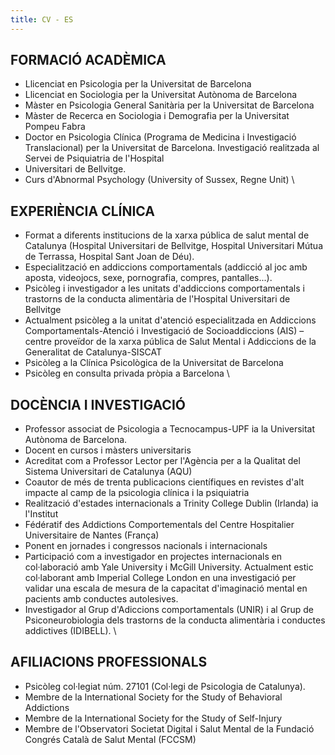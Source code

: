 ```yaml
---
title: CV - ES
---
```


## FORMACIÓ ACADÈMICA
- Llicenciat en Psicologia per la Universitat de Barcelona
- Llicenciat en Sociologia per la Universitat Autònoma de Barcelona
- Màster en Psicologia General Sanitària per la Universitat de Barcelona
- Màster de Recerca en Sociologia i Demografia per la Universitat Pompeu Fabra
- Doctor en Psicologia Clínica (Programa de Medicina i Investigació Translacional) per la Universitat de Barcelona. Investigació realitzada al Servei de Psiquiatria de l'Hospital
- Universitari de Bellvitge.
- Curs d'Abnormal Psychology (University of Sussex, Regne Unit)
\
## EXPERIÈNCIA CLÍNICA
- Format a diferents institucions de la xarxa pública de salut mental de Catalunya (Hospital Universitari de Bellvitge, Hospital Universitari Mútua de Terrassa, Hospital Sant Joan de Déu).
- Especialització en addiccions comportamentals (addicció al joc amb aposta, videojocs, sexe, pornografia, compres, pantalles...).
- Psicòleg i investigador a les unitats d'addiccions comportamentals i trastorns de la conducta alimentària de l'Hospital Universitari de Bellvitge
- Actualment psicòleg a la unitat d'atenció especialitzada en Addiccions Comportamentals-Atenció i Investigació de Socioaddiccions (AIS) – centre proveïdor de la xarxa pública de Salut Mental i Addiccions de la Generalitat de Catalunya-SISCAT
- Psicòleg a la Clínica Psicològica de la Universitat de Barcelona
- Psicòleg en consulta privada pròpia a Barcelona
\
## DOCÈNCIA I INVESTIGACIÓ
- Professor associat de Psicologia a Tecnocampus-UPF ia la Universitat Autònoma de Barcelona.
- Docent en cursos i màsters universitaris
- Acreditat com a Professor Lector per l'Agència per a la Qualitat del Sistema Universitari de Catalunya (AQU)
- Coautor de més de trenta publicacions científiques en revistes d'alt impacte al camp de la psicologia clínica i la psiquiatria
- Realització d'estades internacionals a Trinity College Dublin (Irlanda) ia l'Institut
- Fédératif des Addictions Comportementals del Centre Hospitalier Universitaire de Nantes (França)
- Ponent en jornades i congressos nacionals i internacionals
- Participació com a investigador en projectes internacionals en col·laboració amb Yale University i McGill University. Actualment estic col·laborant amb Imperial College London en una investigació per validar una escala de mesura de la capacitat d'imaginació mental en pacients amb conductes autolesives.
- Investigador al Grup d'Adiccions comportamentals (UNIR) i al Grup de Psiconeurobiologia dels trastorns de la conducta alimentària i conductes addictives (IDIBELL).
\
## AFILIACIONS PROFESSIONALS
- Psicòleg col·legiat núm. 27101 (Col·legi de Psicologia de Catalunya).
- Membre de la International Society for the Study of Behavioral Addictions
- Membre de la International Society for the Study of Self-Injury
- Membre de l'Observatori Societat Digital i Salut Mental de la Fundació Congrés Català de Salut Mental (FCCSM)